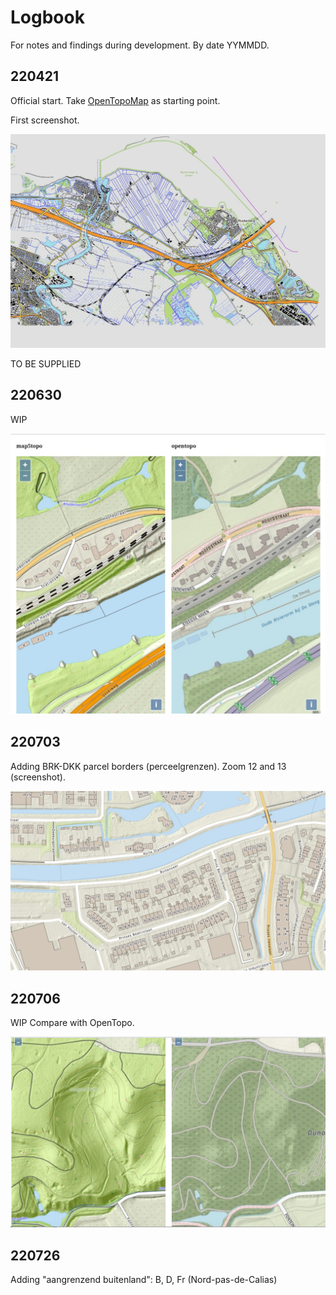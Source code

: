 # Logbook

For notes and findings during development. By date YYMMDD.

## 220421

Official start. Take [OpenTopoMap](https://opentopomap.org) as starting point.

First screenshot.

![](assets/images/screenshots/220421-wip-1.jpg)

TO BE SUPPLIED

## 220630
       
WIP 

![](assets/images/screenshots/220630-map5topo-vs-opentopo.jpg)

## 220703
       
Adding BRK-DKK parcel borders (perceelgrenzen). Zoom 12 and 13 (screenshot).

![](assets/images/screenshots/220703-wip-brk-parcels-z13.jpg)

## 220706
       
WIP Compare with OpenTopo.

![](assets/images/screenshots/220706-wip-vs-OT-hills.jpg)
 
## 220726

Adding "aangrenzend buitenland": B, D, Fr (Nord-pas-de-Calias)
